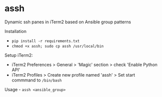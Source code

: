 # assh
Dynamic ssh panes in iTerm2 based on Ansible group patterns

Installation

* `pip install -r requirements.txt`
* `chmod +x assh; sudo cp assh /usr/local/bin`

Setup iTerm2:

* iTerm2 Preferences > General > 'Magic' section > check 'Enable Python API'
* iTerm2 Profiles > Create new profile named 'assh' > Set start commmand to `/bin/bash`

Usage - `assh <ansible_group>`

